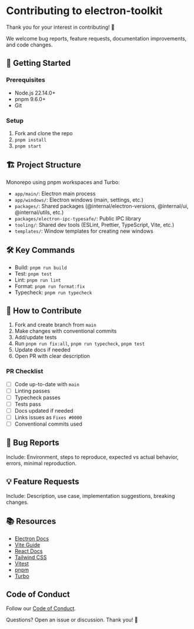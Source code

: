 # Contributing to electron-toolkit

Thank you for your interest in contributing! 🎉

We welcome bug reports, feature requests, documentation improvements, and code changes.

## 🚀 Getting Started

### Prerequisites

- Node.js 22.14.0+
- pnpm 9.6.0+
- Git

### Setup

1. Fork and clone the repo
2. `pnpm install`
3. `pnpm start`

## 🏗️ Project Structure

Monorepo using pnpm workspaces and Turbo:

- `app/main/`: Electron main process
- `app/windows/`: Electron windows (main, settings, etc.)
- `packages/`: Shared packages (@internal/electron-versions, @internal/ui, @internal/utils, etc.)
- `packages/electron-ipc-typesafe/`: Public IPC library
- `tooling/`: Shared dev tools (ESLint, Prettier, TypeScript, Vite, etc.)
- `templates/`: Window templates for creating new windows

## 🛠️ Key Commands

- Build: `pnpm run build`
- Test: `pnpm test`
- Lint: `pnpm run lint`
- Format: `pnpm run format:fix`
- Typecheck: `pnpm run typecheck`

## 📝 How to Contribute

1. Fork and create branch from `main`
2. Make changes with conventional commits
3. Add/update tests
4. Run `pnpm run fix:all`, `pnpm run typecheck`, `pnpm test`
5. Update docs if needed
6. Open PR with clear description

### PR Checklist

- [ ] Code up-to-date with `main`
- [ ] Linting passes
- [ ] Typecheck passes
- [ ] Tests pass
- [ ] Docs updated if needed
- [ ] Links issues as `Fixes #0000`
- [ ] Conventional commits used

## 🐛 Bug Reports

Include: Environment, steps to reproduce, expected vs actual behavior, errors, minimal reproduction.

## 💡 Feature Requests

Include: Description, use case, implementation suggestions, breaking changes.

## 📚 Resources

- [Electron Docs](https://www.electronjs.org/docs)
- [Vite Guide](https://vitejs.dev/guide/)
- [React Docs](https://react.dev/)
- [Tailwind CSS](https://tailwindcss.com/docs)
- [Vitest](https://vitest.dev/)
- [pnpm](https://pnpm.io/)
- [Turbo](https://turbo.build/)

## Code of Conduct

Follow our [Code of Conduct](./CODE_OF_CONDUCT.md).

Questions? Open an issue or discussion. Thank you! 🚀
